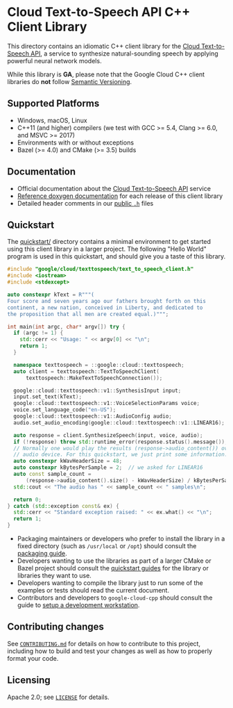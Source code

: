 # Cloud Text-to-Speech API C++ Client Library

This directory contains an idiomatic C++ client library for the
[Cloud Text-to-Speech API][cloud-service-docs], a service to synthesize
natural-sounding speech by applying powerful neural network models.

While this library is **GA**, please note that the Google Cloud C++ client libraries do **not** follow
[Semantic Versioning](https://semver.org/).

## Supported Platforms

* Windows, macOS, Linux
* C++11 (and higher) compilers (we test with GCC >= 5.4, Clang >= 6.0, and
  MSVC >= 2017)
* Environments with or without exceptions
* Bazel (>= 4.0) and CMake (>= 3.5) builds

## Documentation

* Official documentation about the [Cloud Text-to-Speech API][cloud-service-docs] service
* [Reference doxygen documentation][doxygen-link] for each release of this
  client library
* Detailed header comments in our [public `.h`][source-link] files

[cloud-service-docs]: https://cloud.google.com/text-to-speech
[doxygen-link]: https://googleapis.dev/cpp/google-cloud-texttospeech/latest/
[source-link]: https://github.com/googleapis/google-cloud-cpp/tree/main/google/cloud/texttospeech

## Quickstart

The [quickstart/](quickstart/README.md) directory contains a minimal environment
to get started using this client library in a larger project. The following
"Hello World" program is used in this quickstart, and should give you a taste of
this library.

<!-- inject-quickstart-start -->
```cc
#include "google/cloud/texttospeech/text_to_speech_client.h"
#include <iostream>
#include <stdexcept>

auto constexpr kText = R"""(
Four score and seven years ago our fathers brought forth on this
continent, a new nation, conceived in Liberty, and dedicated to
the proposition that all men are created equal.)""";

int main(int argc, char* argv[]) try {
  if (argc != 1) {
    std::cerr << "Usage: " << argv[0] << "\n";
    return 1;
  }

  namespace texttospeech = ::google::cloud::texttospeech;
  auto client = texttospeech::TextToSpeechClient(
      texttospeech::MakeTextToSpeechConnection());

  google::cloud::texttospeech::v1::SynthesisInput input;
  input.set_text(kText);
  google::cloud::texttospeech::v1::VoiceSelectionParams voice;
  voice.set_language_code("en-US");
  google::cloud::texttospeech::v1::AudioConfig audio;
  audio.set_audio_encoding(google::cloud::texttospeech::v1::LINEAR16);

  auto response = client.SynthesizeSpeech(input, voice, audio);
  if (!response) throw std::runtime_error(response.status().message());
  // Normally one would play the results (response->audio_content()) over some
  // audio device. For this quickstart, we just print some information.
  auto constexpr kWavHeaderSize = 48;
  auto constexpr kBytesPerSample = 2;  // we asked for LINEAR16
  auto const sample_count =
      (response->audio_content().size() - kWavHeaderSize) / kBytesPerSample;
  std::cout << "The audio has " << sample_count << " samples\n";

  return 0;
} catch (std::exception const& ex) {
  std::cerr << "Standard exception raised: " << ex.what() << "\n";
  return 1;
}
```
<!-- inject-quickstart-end -->

* Packaging maintainers or developers who prefer to install the library in a
  fixed directory (such as `/usr/local` or `/opt`) should consult the
  [packaging guide](/doc/packaging.md).
* Developers wanting to use the libraries as part of a larger CMake or Bazel
  project should consult the [quickstart guides](#quickstart) for the library
  or libraries they want to use.
* Developers wanting to compile the library just to run some of the examples or
  tests should read the current document.
* Contributors and developers to `google-cloud-cpp` should consult the guide to
  [setup a development workstation][howto-setup-dev-workstation].

[howto-setup-dev-workstation]: /doc/contributor/howto-guide-setup-development-workstation.md

## Contributing changes

See [`CONTRIBUTING.md`](/CONTRIBUTING.md) for details on how to
contribute to this project, including how to build and test your changes
as well as how to properly format your code.

## Licensing

Apache 2.0; see [`LICENSE`](/LICENSE) for details.
